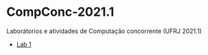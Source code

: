 # CompConc-2021.1
Laborátorios e atividades de Computação concorrente (UFRJ 2021.1)

 - [Lab 1](https://github.com/ThallesNonato1123/CompConc-2021.1/tree/main/Lab1) 
